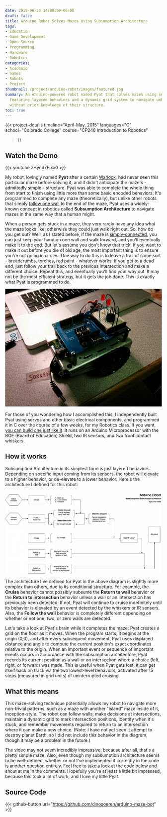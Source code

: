 ```yaml
---
date: 2015-06-23 14:00:09-06:00
draft: false
title: Arduino Robot Solves Mazes Using Subsumption Architecture
tags:
- Education
- Game Development
- Open Source
- Programming
- Hardware
- Robotics
categories:
- Academic
- Games
- Robots
- Project
thumbnail: /project/arduino-robot/images/featured.jpg
summary: An Arduino-powered robot named Pyat that solves mazes using subsumption architecture,
  featuring layered behaviors and a dynamic grid system to navigate unknown mazes
  without prior knowledge of their structure.
toc: true
---
```

{{< project-details
  timeline="April-May, 2015"
  languages="C"
  school="Colorado College"
  course="CP248 Introduction to Robotics"
>}}

## Watch the Demo

{{< youtube zHynd7FIxx0 >}}


My robot, lovingly named **Pyat** after a certain [Warlock](http://gameofthrones.wikia.com/wiki/Pyat_Pree), had never seen this particular maze before solving it, and it didn't anticipate the maze's - admittedly simple - structure. Pyat was able to complete the whole thing from start to finish using little more than some basic encoded behaviors. It's programmed to complete any maze (theoretically), but unlike other robots that simply [follow one wall](https://en.wikipedia.org/wiki/Maze_solving_algorithm#Wall_follower) to the end of the maze, Pyat uses a widely-known concept in robotics called **Subsumption Architecture** to navigate mazes in the same way that a human might.

When a person gets stuck in a maze, they very rarely have any idea what the maze looks like; otherwise they could just walk right out. So, how do you get out? Well, as I stated before, if the maze is [simply-connected](https://en.wikipedia.org/wiki/Simply_connected_space), you can just keep your hand on one wall and walk forward, and you'll eventually make it to the end. But let's assume you don't know that trick. If you want to make it out before you die of old age, the most important thing is to ensure you're not going in circles. One way to do this is to leave a trail of some sort - breadcrumbs, torches, red paint - whatever works. If you get to a dead end, just follow your trail back to the previous intersection and make a different choice. Repeat this, and eventually you'll find your way out. It may not be the most efficient strategy, but it gets the job done. This is exactly what Pyat is programmed to do.

![Arduino Robot](./images/featured.jpg)

For those of you wondering how I accomplished this, I independently built Pyat using servos and other basic electrical components, and programmed it in C over the course of a few weeks, for my Robotics class. If you want, [you can build one just like it](http://learn.parallax.com/ShieldRobot). It runs on an Arduino Microprocessor with the BOE (Board of Education) Shield, two IR sensors, and two front contact whiskers.

## How it works
Subsumption Architecture in its simplest form is just layered behaviors. Depending on specific input coming from its sensors, the robot will elevate to a higher behavior, or de-elevate to a lower behavior. Here's the architecture I defined for this robot:

![Soeren Walls Arduino Robot Maze Completion Subsumption Architecture Diagram](./images/architecture.png)

The architecture I've defined for Pyat in the above diagram is slightly more complex than others, due to its conditional structure. For example, the **Cruise** behavior cannot possibly subsume the **Return to wall** behavior or the **Return to intersection** behavior unless a wall or an intersection has previously been detected. If not, Pyat will continue to cruise indefinitely until its behavior is elevated by an event detected by the whiskers or IR sensors. Also, the **Follow the wall** behavior is completely different depending on whether or not one, two, or zero walls are detected.

Let's take a look at Pyat's brain while it completes the maze: Pyat creates a grid on the floor as it moves. When the program starts, it begins at the origin (0,0), and after every subsequent movement, Pyat uses displaced distance and angle to compute the current position's exact coordinates relative to the origin. When an important event or sequence of important events occurs in accordance with the subsumption architecture, Pyat records its current position as a wall or an intersection where a choice (left, right, or forward) was made. This is useful when Pyat gets lost; it can get itself back on track via the two lowest-level behaviors, activated after 15 steps (measured in grid units) of uninterrupted cruising.

## What this means
This maze-solving technique potentially allows my robot to navigate more non-trivial patterns, such as a maze with another "island" maze inside of it, Inception-style. The robot can follow walls, make decisions at intersections, maintain a dynamic grid to mark intersection positions, identify when it's stuck, and remember movements required to return to an intersection where it can make a new choice. (Note: I have not yet seen it attempt to destroy planet Earth, so I did not include this behavior in the diagram, though it may be a problem in the future.)

The video may not seem incredibly impressive, because after all, that's a pretty simple maze. Also, even though my subsumption architecture seems to be well-defined, whether or not I've implemented it correctly in the code is another question entirely. Feel free to take a look at the code below and shout at me in the comments. Hopefully you're at least a little bit impressed, because this took a lot of work, and I love my little Pyat.

## Source Code

{{< github-button url="https://github.com/dinosoeren/arduino-maze-bot" >}}
